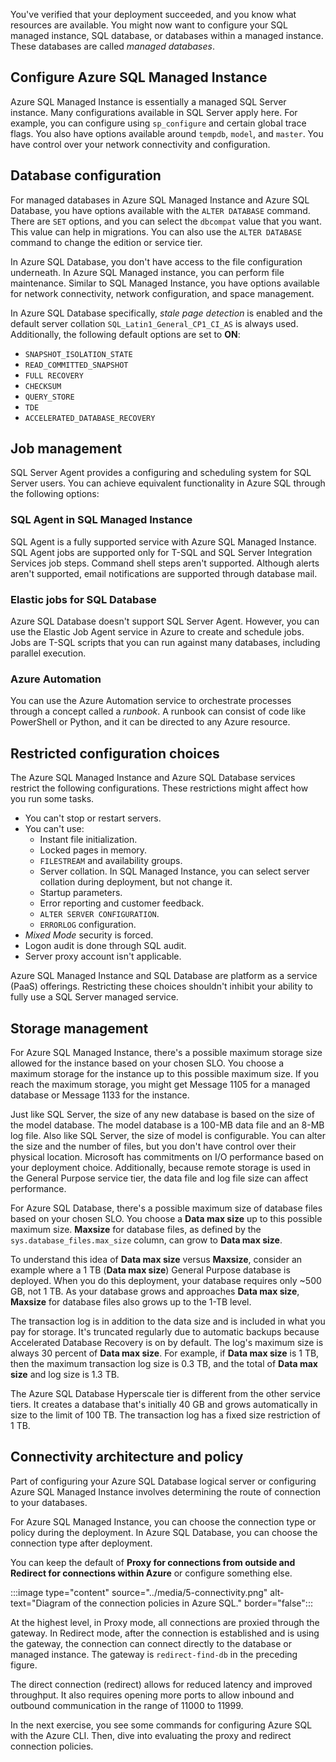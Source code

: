 You've verified that your deployment succeeded, and you know what resources are available. You might now want to configure your SQL managed instance, SQL database, or databases within a managed instance. These databases are called *managed databases*.

## Configure Azure SQL Managed Instance

Azure SQL Managed Instance is essentially a managed SQL Server instance. Many configurations available in SQL Server apply here. For example, you can configure using `sp_configure` and certain global trace flags. You also have options available around `tempdb`, `model`, and `master`. You have control over your network connectivity and configuration.

## Database configuration

For managed databases in Azure SQL Managed Instance and Azure SQL Database, you have options available with the `ALTER DATABASE` command. There are `SET` options, and you can select the `dbcompat` value that you want. This value can help in migrations. You can also use the `ALTER DATABASE` command to change the edition or service tier.

In Azure SQL Database, you don't have access to the file configuration underneath. In Azure SQL Managed instance, you can perform file maintenance. Similar to SQL Managed Instance, you have options available for network connectivity, network configuration, and space management.

In Azure SQL Database specifically, *stale page detection* is enabled and the default server collation `SQL_Latin1_General_CP1_CI_AS` is always used. Additionally, the following default options are set to **ON**:  

* `SNAPSHOT_ISOLATION_STATE`
* `READ_COMMITTED_SNAPSHOT`
* `FULL RECOVERY`
* `CHECKSUM`
* `QUERY_STORE`
* `TDE`
* `ACCELERATED_DATABASE_RECOVERY`

## Job management

SQL Server Agent provides a configuring and scheduling system for SQL Server users. You can achieve equivalent functionality in Azure SQL through the following options:

### SQL Agent in SQL Managed Instance

SQL Agent is a fully supported service with Azure SQL Managed Instance. SQL Agent jobs are supported only for T-SQL and SQL Server Integration Services job steps. Command shell steps aren't supported. Although alerts aren't supported, email notifications are supported through database mail.

### Elastic jobs for SQL Database

Azure SQL Database doesn't support SQL Server Agent. However, you can use the Elastic Job Agent service in Azure to create and schedule jobs. Jobs are T-SQL scripts that you can run against many databases, including parallel execution.

### Azure Automation

You can use the Azure Automation service to orchestrate processes through a concept called a *runbook*. A runbook can consist of code like PowerShell or Python, and it can be directed to any Azure resource.

## Restricted configuration choices

The Azure SQL Managed Instance and Azure SQL Database services restrict the following configurations. These restrictions might affect how you run some tasks.

* You can't stop or restart servers.
* You can't use:
  * Instant file initialization.
  * Locked pages in memory.
  * `FILESTREAM` and availability groups.
  * Server collation. In SQL Managed Instance, you can select server collation during deployment, but not change it.
  * Startup parameters.
  * Error reporting and customer feedback.
  * `ALTER SERVER CONFIGURATION`.
  * `ERRORLOG` configuration.
* *Mixed Mode* security is forced.
* Logon audit is done through SQL audit.
* Server proxy account isn't applicable.

Azure SQL Managed Instance and SQL Database are platform as a service (PaaS) offerings. Restricting these choices shouldn't inhibit your ability to fully use a SQL Server managed service.

## Storage management

For Azure SQL Managed Instance, there's a possible maximum storage size allowed for the instance based on your chosen SLO. You choose a maximum storage for the instance up to this possible maximum size. If you reach the maximum storage, you might get Message 1105 for a managed database or Message 1133 for the instance.

Just like SQL Server, the size of any new database is based on the size of the model database. The model database is a 100-MB data file and an 8-MB log file. Also like SQL Server, the size of model is configurable. You can alter the size and the number of files, but you don't have control over their physical location. Microsoft has commitments on I/O performance based on your deployment choice. Additionally, because remote storage is used in the General Purpose service tier, the data file and log file size can affect performance.

For Azure SQL Database, there's a possible maximum size of database files based on your chosen SLO. You choose a **Data max size** up to this possible maximum size. **Maxsize** for database files, as defined by the `sys.database_files.max_size` column, can grow to **Data max size**.

To understand this idea of **Data max size** versus **Maxsize**, consider an example where a 1 TB (**Data max size**) General Purpose database is deployed. When you do this deployment, your database requires only ~500 GB, not 1 TB. As your database grows and approaches **Data max size**, **Maxsize** for database files also grows up to the 1-TB level.

The transaction log is in addition to the data size and is included in what you pay for storage. It's truncated regularly due to automatic backups because Accelerated Database Recovery is on by default. The log's maximum size is always 30 percent of **Data max size**. For example, if **Data max size** is 1 TB, then the maximum transaction log size is 0.3 TB, and the total of **Data max size** and log size is 1.3 TB.

The Azure SQL Database Hyperscale tier is different from the other service tiers. It creates a database that's initially 40 GB and grows automatically in size to the limit of 100 TB. The transaction log has a fixed size restriction of 1 TB.  

## Connectivity architecture and policy

Part of configuring your Azure SQL Database logical server or configuring Azure SQL Managed Instance involves determining the route of connection to your databases.

For Azure SQL Managed Instance, you can choose the connection type or policy during the deployment. In Azure SQL Database, you can choose the connection type after deployment.

You can keep the default of **Proxy for connections from outside and Redirect for connections within Azure** or configure something else.

:::image type="content" source="../media/5-connectivity.png" alt-text="Diagram of the connection policies in Azure SQL." border="false":::

At the highest level, in Proxy mode, all connections are proxied through the gateway. In Redirect mode, after the connection is established and is using the gateway, the connection can connect directly to the database or managed instance. The gateway is `redirect-find-db` in the preceding figure.

The direct connection (redirect) allows for reduced latency and improved throughput. It also requires opening more ports to allow inbound and outbound communication in the range of 11000 to 11999.  

In the next exercise, you see some commands for configuring Azure SQL with the Azure CLI. Then, dive into evaluating the proxy and redirect connection policies.
